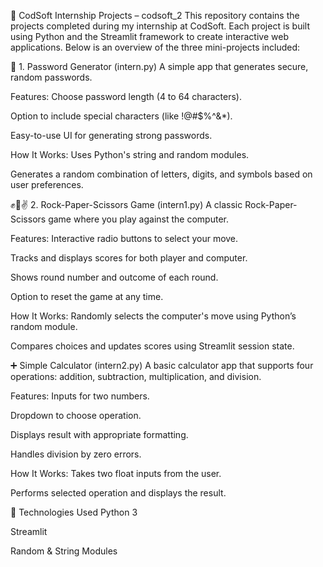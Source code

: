 💼 CodSoft Internship Projects – codsoft_2
This repository contains the projects completed during my internship at CodSoft. Each project is built using Python and the Streamlit framework to create interactive web applications. Below is an overview of the three mini-projects included:

🔐 1. Password Generator (intern.py)
A simple app that generates secure, random passwords.

Features:
Choose password length (4 to 64 characters).

Option to include special characters (like !@#$%^&*).

Easy-to-use UI for generating strong passwords.

How It Works:
Uses Python's string and random modules.

Generates a random combination of letters, digits, and symbols based on user preferences.

✊🧻✌️ 2. Rock-Paper-Scissors Game (intern1.py)
A classic Rock-Paper-Scissors game where you play against the computer.

Features:
Interactive radio buttons to select your move.

Tracks and displays scores for both player and computer.

Shows round number and outcome of each round.

Option to reset the game at any time.

How It Works:
Randomly selects the computer's move using Python’s random module.

Compares choices and updates scores using Streamlit session state.

➕ Simple Calculator (intern2.py)
A basic calculator app that supports four operations: addition, subtraction, multiplication, and division.

Features:
Inputs for two numbers.

Dropdown to choose operation.

Displays result with appropriate formatting.

Handles division by zero errors.

How It Works:
Takes two float inputs from the user.

Performs selected operation and displays the result.

📌 Technologies Used
Python 3

Streamlit

Random & String Modules

